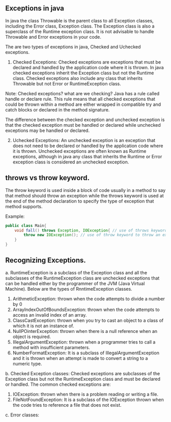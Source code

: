 ## Exceptions in java

In java the class Throwable is the parent class to all Exception classes, including the Error class, Exception class. The Exception class is also a superclass of the Runtime exception class. It is not advisable to handle Throwable and Error exceptions in your code.

The are two types of exceptions in java, Checked and Uchecked exceptions.

1. Checked Exceptions:
Checked exceptions are exceptions that must be declared and handled by the application code where it is thrown. In java checked exceptions inherit the Exception class but not the Runtime class. Checked exceptions also include any class that inherits Throwable but not Error or RuntimeException class.

Note: Checked exceptions? what are we checking? Java has a rule called handle or declare rule. This rule means that all checked exceptions that could be thrown within a method are either wrapped in compatible try and catch blocks or declared in the method signature.

The difference between the checked exception and unchecked exception is that the checked exception must be handled or declared while unchecked exceptions may be handled or declared.

2. Uchecked Exceptions:
An unchecked exception is an exception that does not need to be declared or handled by the application code where it is thrown. Unchecked exceptions are often known as Runtime exceptions, although in java any class that inherits the Runtime or Error exception class is considered an unchecked exception.

## throws vs throw keyword.
The throw keyword is used inside a block of code usually in a method to say that method should throw an exception while the throws keyword is used at the end of the method declaration to specify the type of exception that method supports.

Example:

```java
public class Main{
    void fall() throws Exception, IOException{ // use of throws keyword to declare the exceptions the method supports 
        throw new IOException(); // use of throw keyword to throw an exception
    }
}
```

## Recognizing Exceptions.
a. RuntimeException is a subclass of the Exception class and all the subclasses of the RuntimeException class are unchecked exceptions that can be handled either by the programmer of the JVM (Java Virtual Machine). Below are the types of RnntimeException classes.

1. ArithmeticException: thrown when the code attempts to divide a number by 0
2. ArrayIndexOutOfBoundsException: thrown when the code attempts to access an invalid index of an array.
3. ClassCastException: thrown when you try to cast an object to a class of which it is not an instance of.
4. NullPOinterException: thrown when there is a null reference when an object is required.
5. IllegalArgumentException: thrown when a programmer tries to call a method with insufficient parameters.
6. NumberFormatException: It is a subclass of IllegalArgumentException and it is thrown when an attempt is made to convert a string to a numeric type.

b. Checked Exception classes: Checked exceptions are subclasses of the Exception class but not the RuntimeException class and must be declared or handled. The common checked exceptions are:
1. IOException: thrown when there is a problem reading or writing a file.
2. FileNotFoundException: It is a subclass of the IOException thrown when the code tries to reference a file that does not exist.

c. Error classes: 
